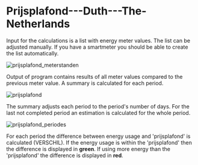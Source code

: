 # Prijsplafond---Duth---The-Netherlands

Input for the calculations is a list with energy meter values.
The list can be adjusted manually. 
If you have a smartmeter you should be able to create the list automatically.

![prijsplafond_meterstanden](https://user-images.githubusercontent.com/15167631/212654997-6bcacc93-7de2-4067-8431-ee433b36d808.PNG)

Output of program contains results of all meter values compared to the previous meter value.
A summary is calculated for each period.

![prijsplafond](https://user-images.githubusercontent.com/15167631/212651589-cd4d4a22-4035-4c82-8989-0a3b5c9fd468.PNG)

The summary adjusts each period to the period's number of days. 
For the last not completed period an estimation is calculated for the whole period.

![prijsplafond_periodes](https://user-images.githubusercontent.com/15167631/212652900-1a4487b5-82c6-4955-b5c9-934f57949743.PNG)

For each period the difference between energy usage and 'prijsplafond' is calculated (VERSCHIL).
If the energy usage is within the 'prijsplafond' then the difference is displayed in **green**.
If using more energy than the 'prijsplafond' the difference is displayed in **red**.
